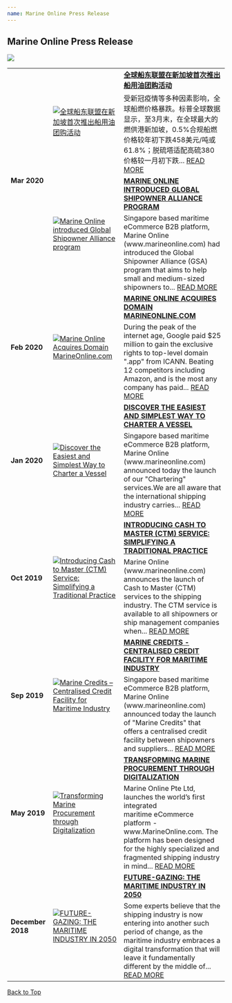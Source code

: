 ```yaml
---
name: Marine Online Press Release
---
```


## Marine Online Press Release

![](https://www.marineonline.com/api/common/r/oss?path=prod/mall/DES_IMG_62a37110-98c1-11ea-8e7c-b14ce86d5878.jpg) 
 
 <table>
      <tr>
     <td rowspan="4"><span style="font-weight:bold">Mar 2020</span></td>
     <td rowspan="2"><a href="https://marineonline.com/maritime-news/news/301834094218575893" target="_blank"><img src="https://www.marineonline.com/api/common/r/oss?path=prod/mall/DES_IMG_ab8540f0-98b9-11ea-8e7c-b14ce86d5878.png" alt="全球船东联盟在新加坡首次推出船用油团购活动"></a></td>
     <td><a href="https://marineonline.com/maritime-news/news/301834094218575893" target="_blank"><span style="font-weight:bold">全球船东联盟在新加坡首次推出船用油团购活动</span></a></td>
   </tr>
     <tr>
     <td>受新冠疫情等多种因素影响，全球船燃价格暴跌。标普全球数据显示，至3月末，在全球最大的燃供港新加坡，0.5%合规船燃价格较年初下跌458美元/吨或61.8%；脱硫塔适配高硫380价格较一月初下跌... <a href="https://marineonline.com/maritime-news/news/301834094218575893" target="_blank">READ MORE</a></td>
   </tr>
  <td rowspan="2"><a href="https://marineonline.com/maritime-news/news/301834315543609360" target="_blank"><img src="https://www.marineonline.com/api/common/r/oss?path=prod/mall/DES_IMG_a8e5b6e0-98b9-11ea-8e7c-b14ce86d5878.png" alt="Marine Online introduced Global Shipowner Alliance program"></a></td>
     <td><a href="https://marineonline.com/maritime-news/news/301834315543609360" target="_blank"><span style="font-weight:bold">MARINE ONLINE INTRODUCED GLOBAL SHIPOWNER ALLIANCE PROGRAM</span></a></td>
   </tr>
     <tr>
     <td>Singapore based maritime eCommerce B2B platform, Marine Online (www.marineonline.com) had introduced the Global Shipowner Alliance (GSA) program that aims to help small and medium-sized shipowners to... <a href="https://marineonline.com/maritime-news/news/301834315543609360" target="_blank">READ MORE</a></td>
   </tr>
    <tr>
     <td rowspan="2"><span style="font-weight:bold">Feb 2020</span></td>
     <td rowspan="2"><a href="https://marineonline.com/maritime-news/news/301853518761820181" target="_blank"><img src="https://www.marineonline.com/api/common/r/oss?path=prod/mall/DES_IMG_a642d170-98b9-11ea-8e7c-b14ce86d5878.png" alt="Marine Online Acquires Domain MarineOnline.com"></a></td>
     <td><a href="https://marineonline.com/maritime-news/news/301853518761820181" target="_blank"><span style="font-weight:bold">MARINE ONLINE ACQUIRES DOMAIN MARINEONLINE.COM</span></a></td>
   </tr>
     <tr>
     <td>During the peak of the internet age, Google paid $25 million to gain the exclusive rights to top-level domain ".app" from ICANN. Beating 12 competitors including Amazon, and is the most any company has paid... <a href="https://marineonline.com/maritime-news/news/301853518761820181" target="_blank">READ MORE</a></td>
   </tr>
  <tr>
     <td rowspan="2"><span style="font-weight:bold">Jan 2020</span></td>
     <td rowspan="2"><a href="https://marineonline.com/maritime-news/news/284138613908701205" target="_blank"><img src="https://www.marineonline.com/api/common/r/oss?path=prod/mall/DES_IMG_a3aac170-98b9-11ea-8e7c-b14ce86d5878.png" alt="Discover the Easiest and Simplest Way to Charter a Vessel"></a></td>
     <td><a href="https://marineonline.com/maritime-news/news/284138613908701205" target="_blank"><span style="font-weight:bold">DISCOVER THE EASIEST AND SIMPLEST WAY TO CHARTER A VESSEL</span></a></td>
   </tr>
     <tr>
     <td>Singapore based maritime eCommerce B2B platform, Marine Online (www.marineonline.com) announced today the launch of our "Chartering" services.We are all aware that the international shipping industry carries... <a href="https://marineonline.com/maritime-news/news/284138613908701205" target="_blank">READ MORE</a></td>
   </tr>
     <tr>
     <td rowspan="2"><span style="font-weight:bold">Oct 2019</span></td>
     <td rowspan="2"><a href="https://marineonline.com/maritime-news/news/301852913406312469" target="_blank"><img src="https://www.marineonline.com/api/common/r/oss?path=prod/mall/DES_IMG_a134df70-98b9-11ea-8e7c-b14ce86d5878.png" alt="Introducing Cash to Master (CTM) Service: Simplifying a Traditional Practice"></a></td>
     <td><a href="https://marineonline.com/maritime-news/news/301852913406312469" target="_blank"><span style="font-weight:bold">INTRODUCING CASH TO MASTER (CTM) SERVICE: SIMPLIFYING A TRADITIONAL PRACTICE</span></a></td>
   </tr>
     <tr>
     <td>Marine Online (www.marineonline.com) announces the launch of Cash to Master (CTM) services to the shipping industry. The CTM service is available to all shipowners or ship management companies when... <a href="https://marineonline.com/maritime-news/news/301852913406312469" target="_blank">READ MORE</a></td>
   </tr>
     <tr>
     <td rowspan="2"><span style="font-weight:bold">Sep 2019</span></td>
     <td rowspan="2"><a href="https://marineonline.com/maritime-news/news/265164498380259337" target="_blank"><img src="https://www.marineonline.com/api/common/r/oss?path=prod/mall/DES_IMG_9ed8c700-98b9-11ea-8e7c-b14ce86d5878.png" alt="Marine Credits – Centralised Credit Facility for Maritime Industry"></a></td>
     <td><a href="https://marineonline.com/maritime-news/news/265164498380259337" target="_blank"><span style="font-weight:bold">MARINE CREDITS - CENTRALISED CREDIT FACILITY FOR MARITIME INDUSTRY</span></a></td>
   </tr>
     <tr>
     <td>Singapore based maritime eCommerce B2B platform, Marine Online (www.marineonline.com) announced today the launch of "Marine Credits" that offers a centralised credit facility between shipowners and suppliers... <a href="https://marineonline.com/maritime-news/news/265164498380259337" target="_blank">READ MORE</a></td>
   </tr>
     <tr>
     <td rowspan="2"><span style="font-weight:bold">May 2019</span></td>
     <td rowspan="2"><a href="https://marineonline.com/maritime-news/news/252243897479069701" target="_blank"><img src="https://www.marineonline.com/api/common/r/oss?path=prod/mall/DES_IMG_9bee7850-98b9-11ea-8e7c-b14ce86d5878.png" alt="Transforming Marine Procurement through Digitalization"></a></td>
     <td><a href="https://marineonline.com/maritime-news/news/252243897479069701" target="_blank"><span style="font-weight:bold">TRANSFORMING MARINE PROCUREMENT THROUGH DIGITALIZATION</span></a></td>
   </tr>
   <tr>
     <td>Marine Online Pte Ltd, launches the world’s first integrated <br>maritime eCommerce platform - www.MarineOnline.com. The platform has been designed for the highly specialized and fragmented shipping industry in mind... <a href="https://marineonline.com/maritime-news/news/252243897479069701" target="_blank">READ MORE</a></td>
   </tr>
   <tr>
     <td rowspan="2"><span style="font-weight:bold">December 2018</span></td>
     <td rowspan="2"><a href="https://www.marineonline.com/news/228653270099296271" target="_blank"><img src="https://bwec-file.oss-cn-hongkong.aliyuncs.com/cms/fb300ff0-08b3-11e9-b48e-d596b0a9acb5.png" alt="FUTURE-GAZING: THE MARITIME INDUSTRY IN 2050" style="60%;"></a></td>
     <td><a href="https://www.marineonline.com/news/228653270099296271" target="_blank"><span style="font-weight:bold">FUTURE-GAZING: THE MARITIME INDUSTRY IN 2050</span></a></td>
   </tr>
   <tr>
     <td>Some experts believe that the shipping industry is now entering into another such period of change, as the maritime industry embraces a digital transformation that will leave it fundamentally different by the middle of... <a href="https://www.marineonline.com/news/228653270099296271" target="_blank">READ MORE</a></td>
   </tr>
 </table>

  [Back to Top](pressrelease#)
